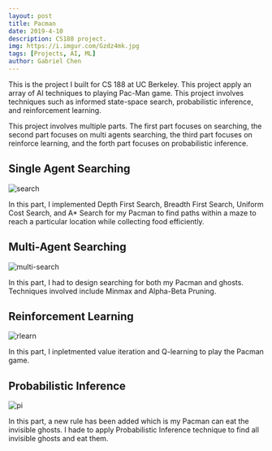 ```yaml
---
layout: post
title: Pacman
date: 2019-4-10
description: CS188 project.
img: https://i.imgur.com/Gzdz4mk.jpg
tags: [Projects, AI, ML]
author: Gabriel Chen
---
```


This is the project I built for CS 188 at UC Berkeley. This project apply an array of AI techniques to playing Pac-Man game. This project involves techniques such as informed state-space search, probabilistic inference, and reinforcement learning.

This project involves multiple parts. The first part focuses on searching, the second part focuses on multi agents searching, the third part focuses on reinforce learning, and the forth part focuses on probabilistic inference. 

## Single Agent Searching

![search](https://i.imgur.com/kdjKIex.png)

In this part, I implemented Depth First Search, Breadth First Search, Uniform Cost Search, and A* Search for my Pacman to find paths within a maze to reach a particular location while collecting food efficiently.

## Multi-Agent Searching

![multi-search](https://i.imgur.com/0g46Dxk.png)

In this part, I had to design searching for both my Pacman and ghosts. Techniques involved include Minmax and Alpha-Beta Pruning.

## Reinforcement Learning

![rlearn](https://i.imgur.com/EpK2rtp.png)

In this part, I inpletmented value iteration and Q-learning to play the Pacman game.

## Probabilistic Inference

![pi](https://i.imgur.com/mE8vVaj.png)

In this part, a new rule has been added which is my Pacman can eat the invisible ghosts. I hade to apply Probabilistic Inference technique to find all invisible ghosts and eat them.
